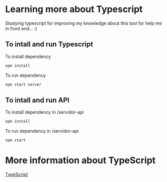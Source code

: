 # Learning more about Typescript
Studying  typescript for improving my knowledge about this tool for help me in front end... :)


## To intall and run Typescript
To install dependency
```bash
npm install 
```

To run dependency
```bash
npm start server
```
## To intall and run API
To install dependency in /servidor-api
```bash
npm install 
```

To run dependency in /servidor-api
```bash
npm start 
```


# More information about TypeScript
[TypeScript ]( https://github.com/microsoft/TypeScript)

